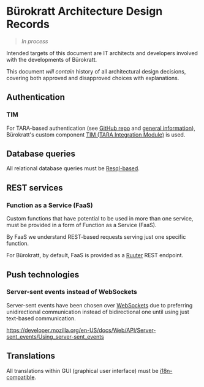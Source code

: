 # Bürokratt Architecture Design Records

> _In process_

Intended targets of this document are IT architects and developers involved with the developments of Bürokratt.

This document _will contain_ history of all architectural design decisions, covering both approved and disapproved choices with explanations.

## Authentication

### TIM

For TARA-based authentication (see [GitHub repo](https://e-gov.github.io/TARA-Doku/) and [general information](https://www.ria.ee/en/state-information-system/eid/partners.html)), Bürokratt's custom component [TIM (TARA Integration Module)](https://github.com/buerokratt/TIM) is used.

## Database queries

All relational database queries must be [Resql-based](https://github.com/buerokratt/Resql).

## REST services

### Function as a Service (FaaS)

Custom functions that have potential to be used in more than one service, must be provided in a form of Function as a Service (FaaS).

By FaaS we understand REST-based requests serving just one specific function.

For Bürokratt, by default, FaaS is provided as a [Ruuter](https://github.com/buerokratt/Ruuter) REST endpoint.


## Push technologies

### Server-sent events instead of WebSockets

Server-sent events have been chosen over [WebSockets](https://developer.mozilla.org/en-US/docs/Web/API/WebSockets_API) due to preferring unidirectional communication instead of bidirectional one until using just text-based communication.

https://developer.mozilla.org/en-US/docs/Web/API/Server-sent_events/Using_server-sent_events

## Translations

All translations within GUI (graphical user interface) must be [i18n-compatible](https://www.i18next.com/).
